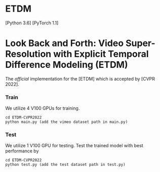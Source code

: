 # ETDM

[Python 3.6]
[PyTorch 1.1]

# Look Back and Forth: Video Super-Resolution with Explicit Temporal Difference Modeling (ETDM)

The *official* implementation for the [ETDM] which is accepted by [CVPR 2022].


### Train
We utilize 4 V100 GPUs for training.
```
cd ETDM-CVPR2022
python main.py (add the vimeo dataset path in main.py)

```

### Test
We utilize 1 V100 GPU for testing.
Test the trained model with best performance by
```
cd ETDM-CVPR2022 
python test.py (add the test dataset path in test.py)
```
